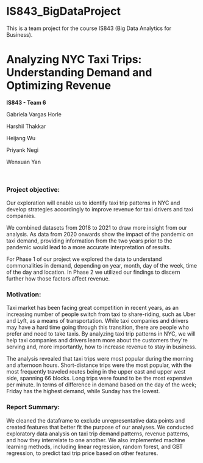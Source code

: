 # IS843_BigDataProject

This is a team project for the course IS843 (Big Data Analytics for Business).

# **Analyzing NYC Taxi Trips: Understanding Demand and Optimizing Revenue**


**IS843 - Team 6**

Gabriela Vargas Horle

Harshil Thakkar 

Heijang Wu 

Priyank Negi 

Wenxuan Yan

<br>

### **Project objective:**<br>
Our exploration will enable us to identify taxi trip patterns in NYC and develop strategies accordingly to improve revenue for taxi drivers and taxi companies.

We combined datasets from 2018 to 2021 to draw more insight from our analysis. As data from 2020 onwards show the impact of the pandemic on taxi demand, providing information from the two years prior to the pandemic would lead to a more accurate interpretation of results.

For Phase 1 of our project we explored the data to understand commonalities in demand, depending on year, month, day of the week, time of the day and location. In Phase 2 we utilized our findings to discern further how those factors affect revenue.<br>


### **Motivation:**<br>
Taxi market has been facing great competition in recent years, as an increasing number of people switch from taxi to share-riding, such as Uber and Lyft, as a means of transportation. While taxi companies and drivers may have a hard time going through this transition, there are people who prefer and need to take taxis. By analyzing taxi trip patterns in NYC, we will help taxi companies and drivers learn more about the customers they're serving and, more importantly, how to increase revenue to stay in business.

The analysis revealed that taxi trips were most popular during the morning and afternoon hours. Short-distance trips were the most popular, with the most frequently traveled routes being in the upper east and upper west side, spanning 66 blocks. Long trips were found to be the most expensive per minute. In terms of difference in demand based on the day of the week; Friday has the highest demand, while Sunday has the lowest.<br>


### **Report Summary:**<br>
We cleaned the dataframe to exclude unrepresentative data points and created features that better fit the purpose of our analyses. We conducted exploratory data analysis on taxi trip demand patterns, revenue patterns, and how they interrelate to one another. We also implemented machine learning methods, including linear regression, random forest, and GBT regression, to predict taxi trip price based on other features.
